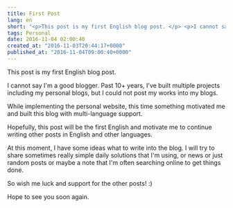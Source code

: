 ```yaml
---
title: First Post
lang: en
short: "<p>This post is my first English blog post. </p> <p>I cannot say I'm a good blogger. Past 10+ years, I've built multiple projects including my personal blogs...</p>"
tags: Personal
date: 2016-11-04 02:00:40
created_at: "2016-11-03T20:44:17+0000"
published_at: "2016-11-04T09:00:40+0000"
---
```


This post is my first English blog post. 

I cannot say I'm a good blogger. Past 10+ years, I've built multiple projects including my personal blogs, but I could not post my works into my blogs.

While implementing the personal website, this time something motivated me and built this blog with multi-language support.

Hopefully, this post will be the first English and motivate me to continue writing other posts in English and other languages. 

At this moment, I have some ideas what to write into the blog. I will try to share sometimes really simple daily solutions that I'm using, or news or just random posts or maybe a note that I'm often searching online to get things done. 

So wish me luck and support for the other posts! :)

Hope to see you soon again.